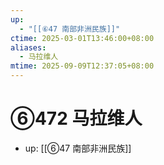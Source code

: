 ```yaml
---
up:
  - "[[⑥47 南部非洲民族]]"
ctime: 2025-03-01T13:46:00+08:00
aliases:
  - 马拉维人
mtime: 2025-09-09T12:37:05+08:00
---
```


# ⑥472 马拉维人

- up: [[⑥47 南部非洲民族]]
